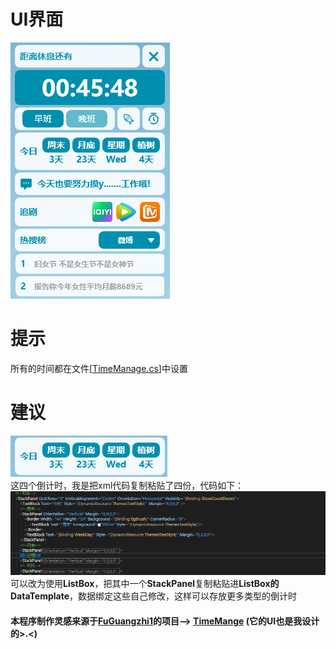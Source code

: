 # UI界面
![image](https://github.com/MoYu030/TimeManager-WPF/blob/main/TimeManager/Resources/20230308.png)
# 提示
所有的时间都在文件[<a href="https://github.com/MoYu030/TimeManager-WPF/blob/main/TimeManager/Model/TimeManage.cs">TimeManage.cs</a>]中设置
# 建议
![image](https://github.com/MoYu030/TimeManager-WPF/blob/main/TimeManager/Resources/115031.png)<br>
这四个倒计时，我是把xml代码复制粘贴了四份，代码如下：<br>
![image](https://github.com/MoYu030/TimeManager-WPF/blob/main/TimeManager/Resources/213123123.png)<br>
可以改为使用**ListBox**，把其中一个**StackPanel**复制粘贴进**ListBox的DataTemplate**，数据绑定这些自己修改，这样可以存放更多类型的倒计时<br>
#### 本程序制作灵感来源于<a href="https://github.com/FuGuangzhi1">FuGuangzhi1</a>的项目--> <a href="https://github.com/FuGuangzhi1/TimeMange">TimeMange</a> (它的UI也是我设计的>.<)
